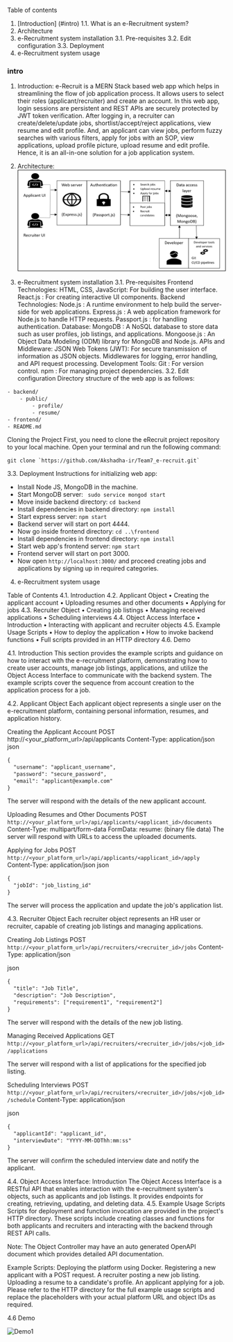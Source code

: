 Table of contents
1.	[Introduction] (#intro)
1.1.	What is an e-Recruitment system?
2.	Architecture
3.	e-Recruitment system installation
3.1.	Pre-requisites
3.2.	Edit configuration
3.3.	Deployment
4.	e-Recruitment system usage

### intro  
1.	Introduction:
e-Recruit is a MERN Stack based web app which helps in streamlining the flow of job application process. It allows users to select their roles (applicant/recruiter) and create an account. In this web app, login sessions are persistent and REST APIs are securely protected by JWT token verification. After logging in, a recruiter can create/delete/update jobs, shortlist/accept/reject applications, view resume and edit profile. And, an applicant can view jobs, perform fuzzy searches with various filters, apply for jobs with an SOP, view applications, upload profile picture, upload resume and edit profile. Hence, it is an all-in-one solution for a job application system.
2.	Architecture:
![alt text](image.png)

3.	e-Recruitment system installation
3.1.	Pre-requisites
Frontend Technologies:
HTML, CSS, JavaScript: For building the user interface.
React.js : For creating interactive UI components.
Backend Technologies:
Node.js : A runtime environment to help build the server-side for web applications.
Express.js : A web application framework for Node.js to handle HTTP requests.
Passport.js : for handling authentication.
Database:
MongoDB : A NoSQL database to store data such as user profiles, job listings, and applications.
Mongoose.js : An Object Data Modeling (ODM) library for MongoDB and Node.js.
APIs and Middleware:
JSON Web Tokens (JWT): For secure transmission of information as JSON objects.
Middlewares for logging, error handling, and API request processing.
Development Tools:
Git : For version control.
npm : For managing project dependencies.
3.2.	Edit configuration 
Directory structure of the web app is as follows:
```
- backend/
    - public/
        - profile/
        - resume/
- frontend/
- README.md
```
Cloning the Project
First, you need to clone the eRecruit project repository to your local machine. Open your terminal and run the following command:
```
git clone `https://github.com/Akshadha-ir/Team7_e-recruit.git`
```
3.3.	Deployment 
Instructions for initializing web app:

- Install Node JS, MongoDB in the machine.
- Start MongoDB server: ` sudo service mongod start`
- Move inside backend directory: `cd backend`
- Install dependencies in backend directory: `npm install`
- Start express server: `npm start`
- Backend server will start on port 4444.
- Now go inside frontend directory: `cd ..\frontend`
- Install dependencies in frontend directory: `npm install`
- Start web app's frontend server: `npm start`
- Frontend server will start on port 3000.
- Now open `http://localhost:3000/` and proceed creating jobs and applications by signing up in required categories.
4.	e-Recruitment system usage

Table of Contents
4.1.	Introduction
4.2.	Applicant Object
•	Creating the applicant account
•	Uploading resumes and other documents
•	Applying for jobs
4.3.	Recruiter Object
•	Creating job listings
•	Managing received applications
•	Scheduling interviews
4.4.	Object Access Interface
•	Introduction
•	Interacting with applicant and recruiter objects
4.5.	Example Usage Scripts
•	How to deploy the application
•	How to invoke backend functions
•	Full scripts provided in an HTTP directory
4.6.	Demo

4.1. Introduction
This section provides the example scripts and guidance on how to interact with the e-recruitment platform, demonstrating how to create user accounts, manage job listings, applications, and utilize the Object Access Interface to communicate with the backend system. The example scripts cover the sequence from account creation to the application process for a job.

4.2. Applicant Object
Each applicant object represents a single user on the e-recruitment platform, containing personal information, resumes, and application history.

Creating the Applicant Account
POST http://<your_platform_url>/api/applicants
Content-Type: application/json
json
```
{
  "username": "applicant_username",
  "password": "secure_password",
  "email": "applicant@example.com"
}
```
The server will respond with the details of the new applicant account.

Uploading Resumes and Other Documents
POST `http://<your_platform_url>/api/applicants/<applicant_id>/documents`
Content-Type: multipart/form-data
FormData:
resume: (binary file data)
The server will respond with URLs to access the uploaded documents.

Applying for Jobs
POST `http://<your_platform_url>/api/applicants/<applicant_id>/apply`
Content-Type: application/json
json
```
{
  "jobId": "job_listing_id"
}
```
The server will process the application and update the job's application list.

4.3. Recruiter Object
Each recruiter object represents an HR user or recruiter, capable of creating job listings and managing applications.

Creating Job Listings
POST `http://<your_platform_url>/api/recruiters/<recruiter_id>/jobs`
Content-Type: application/json

json
```
{
  "title": "Job Title",
  "description": "Job Description",
  "requirements": ["requirement1", "requirement2"]
}
```
The server will respond with the details of the new job listing.

Managing Received Applications
GET `http://<your_platform_url>/api/recruiters/<recruiter_id>/jobs/<job_id>/applications`

The server will respond with a list of applications for the specified job listing.

Scheduling Interviews
POST `http://<your_platform_url>/api/recruiters/<recruiter_id>/jobs/<job_id>/schedule`
Content-Type: application/json

json
```
{
  "applicantId": "applicant_id",
  "interviewDate": "YYYY-MM-DDThh:mm:ss"
}
```
The server will confirm the scheduled interview date and notify the applicant.

4.4. Object Access Interface:
Introduction
The Object Access Interface is a RESTful API that enables interaction with the e-recruitment system's objects, such as applicants and job listings. It provides endpoints for creating, retrieving, updating, and deleting data.
4.5. Example Usage Scripts
Scripts for deployment and function invocation are provided in the project's HTTP directory. These scripts include creating classes and functions for both applicants and recruiters and interacting with the backend through REST API calls.

Note: The Object Controller may have an auto generated OpenAPI document which provides detailed API documentation.

Example Scripts:
Deploying the platform using Docker.
Registering a new applicant with a POST request.
A recruiter posting a new job listing.
Uploading a resume to a candidate's profile.
An applicant applying for a job.
Please refer to the HTTP directory for the full example usage scripts and replace the placeholders with your actual platform URL and object IDs as required.

4.6 Demo

![Demo1](https://github.com/Akshadha-ir/Team7_e-recruit/assets/69059371/56fccd8a-a7d3-4ee4-9b85-2447e59e46d8)

